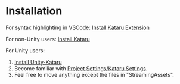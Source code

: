 # Installation
For syntax highlighting in VSCode:
[Install Kataru Extension](https://marketplace.visualstudio.com/items?itemName=Kataru.vscode-kataru)

For non-Unity users:
[Install Kataru](https://github.com/kataru-lang/kataru)

For Unity users:
1. [Install Unity-Kataru](https://github.com/kataru-lang/unity-kataru)
2. Become familiar with <a href="#/unitydoc?id=kataru-settings">Project Settings/Kataru Settings</a>.
3. Feel free to move anything except the files in "StreamingAssets".